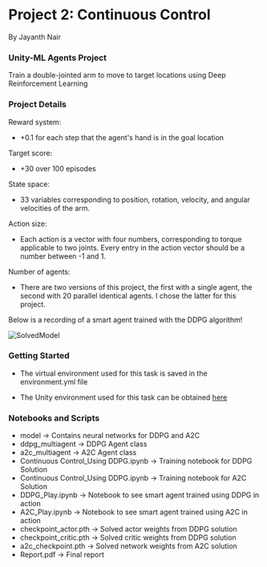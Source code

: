 
# Project 2: Continuous Control

By Jayanth Nair

### Unity-ML Agents Project

Train a double-jointed arm to move to target locations using Deep Reinforcement Learning

### Project Details

Reward system:
 - +0.1 for each step that the agent's hand is in the goal location

Target score:
 - +30 over 100 episodes

State space: 
 -  33 variables corresponding to position, rotation, velocity, and angular velocities of the arm. 
 
Action size:
 - Each action is a vector with four numbers, corresponding to torque applicable to two joints. Every entry in the action vector should be a number between -1 and 1.

Number of agents:
 - There are two versions of this project, the first with a single agent, the second with 20 parallel identical agents. I chose the latter for this project.

Below is a recording of a smart agent trained with the DDPG algorithm!

![SolvedModel](https://media.giphy.com/media/lRqJt7KOmwRK8jkkcH/giphy.gif)

### Getting Started

 - The virtual environment used for this task is saved in the environment.yml file

 - The Unity environment used for this task can be obtained [here](https://s3-us-west-1.amazonaws.com/udacity-drlnd/P2/Reacher/Reacher_Windows_x86_64.zip)


### Notebooks and Scripts

- model -> Contains neural networks for DDPG and A2C
- ddpg_multiagent -> DDPG Agent class
- a2c_multiagent -> A2C Agent class
- Continuous Control_Using DDPG.ipynb -> Training notebook for DDPG Solution
- Continuous Control_Using DDPG.ipynb -> Training notebook for A2C Solution
- DDPG_Play.ipynb -> Notebook to see smart agent trained using DDPG in action
- A2C_Play.ipynb -> Notebook to see smart agent trained using A2C in action
- checkpoint_actor.pth -> Solved actor weights from DDPG solution
- checkpoint_critic.pth -> Solved critic weights from DDPG solution
- a2c_checkpoint.pth -> Solved network weights from A2C solution
- Report.pdf -> Final report

